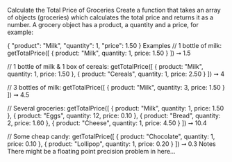 Calculate the Total Price of Groceries
Create a function that takes an array of objects (groceries) which calculates the total price and returns it as a number. A grocery object has a product, a quantity and a price, for example:

{
"product": "Milk",
"quantity": 1,
"price": 1.50
}
Examples
// 1 bottle of milk:
getTotalPrice([
{ product: "Milk", quantity: 1, price: 1.50 }
]) ➞ 1.5

// 1 bottle of milk & 1 box of cereals:
getTotalPrice([
{ product: "Milk", quantity: 1, price: 1.50 },
{ product: "Cereals", quantity: 1, price: 2.50 }
]) ➞ 4

// 3 bottles of milk:
getTotalPrice([
{ product: "Milk", quantity: 3, price: 1.50 }
]) ➞ 4.5

// Several groceries:
getTotalPrice([
{ product: "Milk", quantity: 1, price: 1.50 },
{ product: "Eggs", quantity: 12, price: 0.10 },
{ product: "Bread", quantity: 2, price: 1.60 },
{ product: "Cheese", quantity: 1, price: 4.50 }
]) ➞ 10.4

// Some cheap candy:
getTotalPrice([
{ product: "Chocolate", quantity: 1, price: 0.10 },
{ product: "Lollipop", quantity: 1, price: 0.20 }
]) ➞ 0.3
Notes
There might be a floating point precision problem in here...
